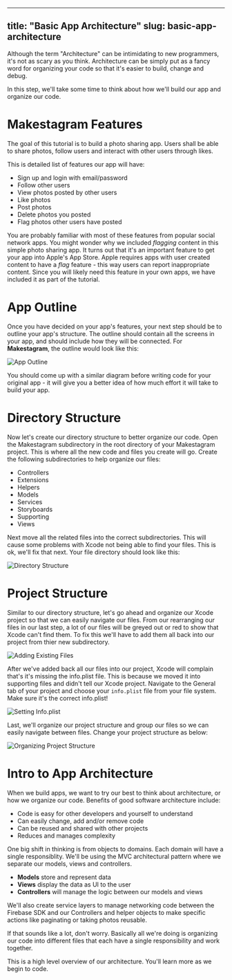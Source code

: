  ---
title: "Basic App Architecture"
slug: basic-app-architecture
---

Although the term "Architecture" can be intimidating to new programmers, it's not as scary as you think. Architecture can be simply put as a fancy word for organizing your code so that it's easier to build, change and debug.

In this step, we'll take some time to think about how we'll build our app and organize our code.

# Makestagram Features

The goal of this tutorial is to build a photo sharing app. Users shall be able to share photos, follow users and interact with other users through likes.

This is detailed list of features our app will have:

- Sign up and login with email/password
- Follow other users
- View photos posted by other users
- Like photos
- Post photos
- Delete photos you posted
- Flag photos other users have posted

You are probably familiar with most of these features from popular social network apps. You might wonder why we included *flagging* content in this simple photo sharing app. It turns out that it's an important feature to get your app into Apple's App Store. Apple requires apps with user created content to have a *flag* feature - this way users can report inappropriate content. Since you will likely need this feature in your own apps, we have included it as part of the tutorial.

# App Outline

Once you have decided on your app's features, your next step should be to outline your app's structure. The outline should contain all the screens in your app, and should include how they will be connected. For **Makestagram**, the outline would look like this:

![App Outline](assets/app_outline.png)

You should come up with a similar diagram before writing code for your original app - it will give you a better idea of how much effort it will take to build your app.

# Directory Structure

Now let's create our directory structure to better organize our code. Open the Makestagram subdirectory in the root directory of your Makestagram project. This is where all the new code and files you create will go. Create the following subdirectories to help organize our files:

- Controllers
- Extensions
- Helpers
- Models
- Services
- Storyboards
- Supporting
- Views

Next move all the related files into the correct subdirectories. This will cause some problems with Xcode not being able to find your files. This is ok, we'll fix that next. Your file directory should look like this:

![Directory Structure](assets/directory_structure.png)

# Project Structure

Similar to our directory structure, let's go ahead and organize our Xcode project so that we can easily navigate our files. From our rearranging our files in our last step, a lot of our files will be greyed out or red to show that Xcode can't find them. To fix this we'll have to add them all back into our project from thier new subdirectory.

![Adding Existing Files](assets/add_existing_files.png)

After we've added back all our files into our project, Xcode will complain that's it's missing the info.plist file. This is because we moved it into supporting files and didn't tell our Xcode project. Navigate to the General tab of your project and choose your `info.plist` file from your file system. Make sure it's the correct info.plist!

![Setting Info.plist](assets/setting_info_plist.png)

Last, we'll organize our project structure and group our files so we can easily navigate between files. Change your project structure as below:

![Organizing Project Structure](assets/project_structure.png)

# Intro to App Architecture

When we build apps, we want to try our best to think about architecture, or how we organize our code. Benefits of good software architecture include:

- Code is easy for other developers and yourself to understand
- Can easily change, add and/or remove code
- Can be reused and shared with other projects
- Reduces and manages complexity

One big shift in thinking is from objects to domains. Each domain will have a single responsiblity. We'll be using the MVC architectural pattern where we separate our models, views and controllers.

- **Models** store and represent data
- **Views** display the data as UI to the user
- **Controllers** will manage the logic between our models and views

We'll also create service layers to manage networking code between the Firebase SDK and our Controllers and helper objects to make specific actions like paginating or taking photos reusable.

If that sounds like a lot, don't worry. Basically all we're doing is organizing our code into different files that each have a single responsibility and work together.

<!-- insert an image about our architecture -->

This is a high level overview of our architecture. You'll learn more as we begin to code.
